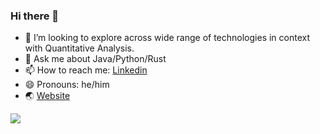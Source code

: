### Hi there 👋

<!--
**Neeraj-Natu/Neeraj-Natu** is a ✨ _special_ ✨ repository because its `README.md` (this file) appears on your GitHub profile.
-->
- 👯 I’m looking to explore across wide range of technologies in context with Quantitative Analysis.
- 💬 Ask me about Java/Python/Rust
- 📫 How to reach me: [Linkedin](https://www.linkedin.com/in/neerajnatu/)
- 😄 Pronouns: he/him
- 🌏 [Website](https://neerajnatu.com)

![](https://komarev.com/ghpvc/?username=Neeraj-Natu)
